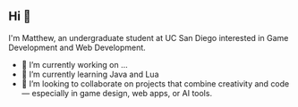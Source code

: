 ## Hi 👋

I'm Matthew, an undergraduate student at UC San Diego interested in Game Development and Web Development.

- 📄 I’m currently working on ...
- 🧠 I’m currently learning Java and Lua
- 🤝 I’m looking to collaborate on projects that combine creativity and code — especially in game design, web apps, or AI tools.

<!--
**Craz33matt/Craz33matt** is a ✨ _special_ ✨ repository because its `README.md` (this file) appears on your GitHub profile.

Here are some ideas to get you started:

- 🔭 I’m currently working on ...
- 🌱 I’m currently learning ...
- 👯 I’m looking to collaborate on ...
- 🤔 I’m looking for help with ...
- 💬 Ask me about ...
- 📫 How to reach me: ...
- 😄 Pronouns: ...
- ⚡ Fun fact: ...
-->

